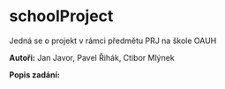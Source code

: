 # schoolProject
<p>Jedná se o projekt v rámci předmětu PRJ na škole OAUH</p>
<p><b>Autoři:</b> Jan Javor, Pavel Řihák, Ctibor Mlýnek</p>
<p><b>Popis zadání:</b></p>
